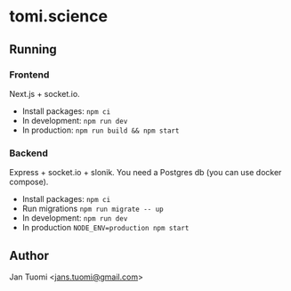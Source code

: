 # tomi.science

## Running

### Frontend

Next.js + socket.io.

- Install packages: `npm ci`
- In development: `npm run dev`
- In production: `npm run build && npm start`

### Backend

Express + socket.io + slonik. You need a Postgres db (you can use docker compose).

- Install packages: `npm ci`
- Run migrations `npm run migrate -- up`
- In development: `npm run dev`
- In production `NODE_ENV=production npm start`

## Author

Jan Tuomi <<jans.tuomi@gmail.com>>
